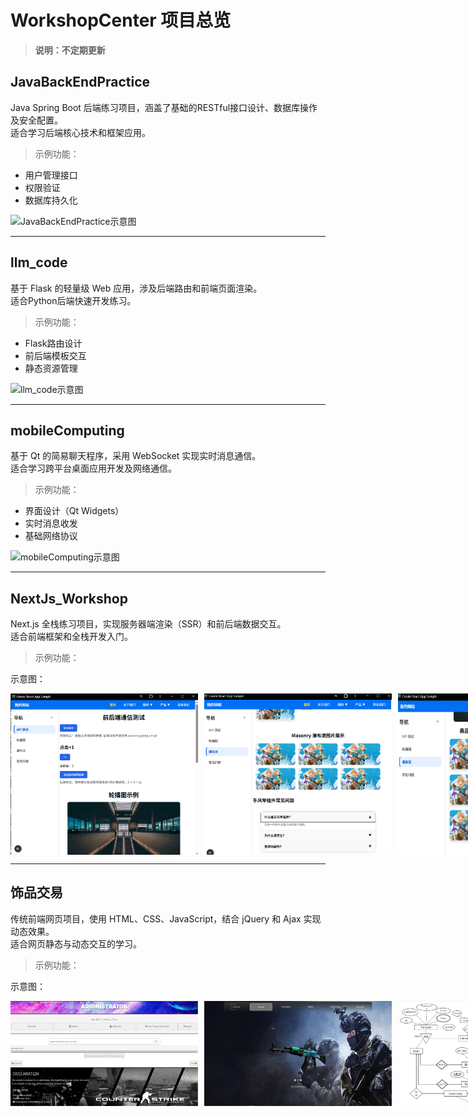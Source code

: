 # WorkshopCenter 项目总览

> **说明：不定期更新**

## JavaBackEndPractice
Java Spring Boot 后端练习项目，涵盖了基础的RESTful接口设计、数据库操作及安全配置。  
适合学习后端核心技术和框架应用。

> 示例功能：
- 用户管理接口
- 权限验证
- 数据库持久化

![JavaBackEndPractice示意图]()

---

## llm_code
基于 Flask 的轻量级 Web 应用，涉及后端路由和前端页面渲染。  
适合Python后端快速开发练习。

> 示例功能：
- Flask路由设计
- 前后端模板交互
- 静态资源管理

![llm_code示意图]()

---

## mobileComputing
基于 Qt 的简易聊天程序，采用 WebSocket 实现实时消息通信。  
适合学习跨平台桌面应用开发及网络通信。

> 示例功能：
- 界面设计（Qt Widgets）
- 实时消息收发
- 基础网络协议

![mobileComputing示意图]()

---

## NextJs_Workshop
Next.js 全栈练习项目，实现服务器端渲染（SSR）和前后端数据交互。  
适合前端框架和全栈开发入门。

> 示例功能：

示意图：  
<div style="display: flex; gap: 10px;">
  <img src="NextJs_Workshop/image/1.png" alt="NextJs_Workshop示意图1" width="300" />
  <img src="NextJs_Workshop/image/3.png" alt="NextJs_Workshop示意图2" width="300" />
  <img src="NextJs_Workshop/image/2.png" alt="NextJs_Workshop示意图3" width="300" />
</div>

---

## 饰品交易

传统前端网页项目，使用 HTML、CSS、JavaScript，结合 jQuery 和 Ajax 实现动态效果。  
适合网页静态与动态交互的学习。

> 示例功能：

示意图：

<div style="display: flex; gap: 10px;">
  <img src="饰品交易/相关图片/admin.png" alt="饰品交易示意图1" width="300" />
  <img src="饰品交易/相关图片/hp.png" alt="饰品交易示意图2" width="300" />
  <img src="饰品交易/相关图片/er.png" alt="饰品交易示意图3" width="300" />
</div>



